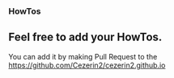 ### HowTos

## Feel free to add your HowTos.

You can add it by making Pull Request to the https://github.com/Cezerin2/cezerin2.github.io